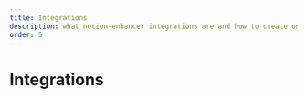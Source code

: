 ```yaml
---
title: Integrations
description: what notion-enhancer integrations are and how to create one
order: 5
---
```


# Integrations
